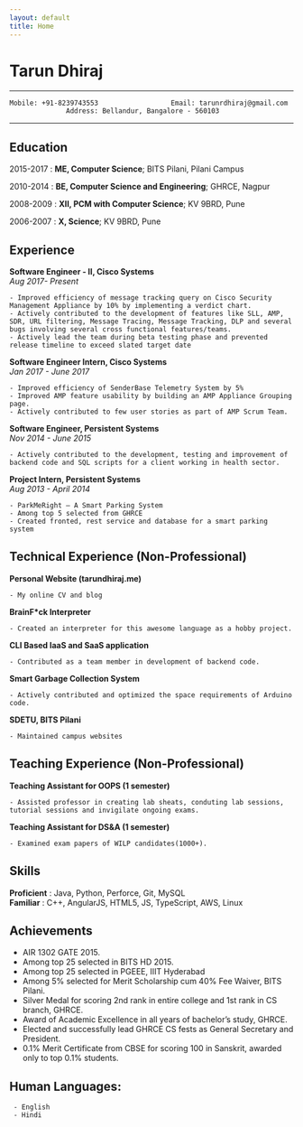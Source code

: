 ```yaml
---
layout: default
title: Home
---
```

Tarun Dhiraj
============

-------------------     ----------------------------
	Mobile: +91-8239743553                  Email: tarunrdhiraj@gmail.com
	              Address: Bellandur, Bangalore - 560103
-------------------     ----------------------------

Education
---------

2015-2017
:   **ME, Computer Science**; BITS Pilani, Pilani Campus

2010-2014
:   **BE, Computer Science and Engineering**; GHRCE, Nagpur

2008-2009
:   **XII, PCM with Computer Science**; KV 9BRD, Pune

2006-2007
:   **X, Science**; KV 9BRD, Pune

Experience
----------

**Software Engineer - II, Cisco Systems**  
*Aug 2017- Present*
	
	- Improved efficiency of message tracking query on Cisco Security Management Appliance by 10% by implementing a verdict chart.
	- Actively contributed to the development of features like SLL, AMP, SDR, URL filtering, Message Tracing, Message Tracking, DLP and several bugs involving several cross functional features/teams.
	- Actively lead the team during beta testing phase and prevented release timeline to exceed slated target date

**Software Engineer Intern, Cisco Systems**  
*Jan 2017 - June 2017*

	- Improved efficiency of SenderBase Telemetry System by 5%
	- Improved AMP feature usability by building an AMP Appliance Grouping page.
	- Actively contributed to few user stories as part of AMP Scrum Team.

**Software Engineer, Persistent Systems**  
*Nov 2014 - June 2015*

	- Actively contributed to the development, testing and improvement of backend code and SQL scripts for a client working in health sector.


**Project Intern, Persistent Systems**  
*Aug 2013 - April 2014*

	- ParkMeRight – A Smart Parking System
	- Among top 5 selected from GHRCE
	- Created fronted, rest service and database for a smart parking system


Technical Experience (Non-Professional)
--------------------

**Personal Website (tarundhiraj.me)**

    - My online CV and blog 

__BrainF\*ck Interpreter__

    - Created an interpreter for this awesome language as a hobby project.

**CLI Based IaaS and SaaS application**

    - Contributed as a team member in development of backend code.

**Smart Garbage Collection System**

    - Actively contributed and optimized the space requirements of Arduino code.

**SDETU, BITS Pilani**

    - Maintained campus websites


Teaching Experience (Non-Professional)
--------------------

**Teaching Assistant for OOPS (1 semester)**

    - Assisted professor in creating lab sheats, conduting lab sessions, tutorial sessions and invigilate ongoing exams.

**Teaching Assistant for DS&A (1 semester)**

    - Examined exam papers of WILP candidates(1000+).


Skills
--------------------
**Proficient**
: Java, Python, Perforce, Git, MySQL  
**Familiar** 
: C++, AngularJS, HTML5, JS, TypeScript, AWS, Linux


Achievements  
--------------------
- AIR 1302 GATE 2015.
- Among top 25 selected in BITS HD 2015.
- Among top 25 selected in PGEEE, IIIT Hyderabad
- Among 5% selected for Merit Scholarship cum 40% Fee Waiver, BITS Pilani.
- Silver Medal for scoring 2nd rank in entire college and 1st rank in CS branch, GHRCE.
- Award of Academic Excellence in all years of bachelor’s study, GHRCE.
- Elected and successfully lead GHRCE CS fests as General Secretary and President.
- 0.1% Merit Certificate from CBSE for scoring 100 in Sanskrit, awarded only to top 0.1% students.

Human Languages:
----------------------------------------

     - English
     - Hindi


